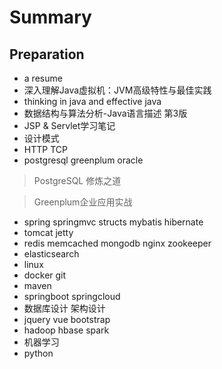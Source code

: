 # Summary
## Preparation
+ a resume
+ 深入理解Java虚拟机：JVM高级特性与最佳实践
+ thinking in java and effective java
+ 数据结构与算法分析-Java语言描述 第3版
+ JSP & Servlet学习笔记
+ 设计模式
+ HTTP TCP
+ postgresql greenplum oracle
> PostgreSQL 修炼之道

> Greenplum企业应用实战

+ spring springmvc structs mybatis hibernate
+ tomcat jetty
+ redis memcached mongodb nginx zookeeper
+ elasticsearch
+ linux
+ docker git
+ maven
+ springboot springcloud
+ 数据库设计 架构设计
+ jquery vue bootstrap
+ hadoop hbase spark
+ 机器学习
+ python
